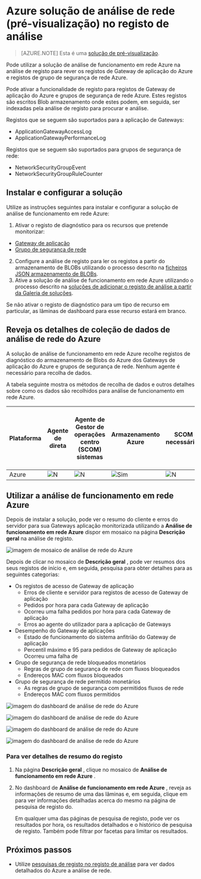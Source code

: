 <properties
    pageTitle="Azure solução de análise de rede no registo de análise | Microsoft Azure"
    description="Pode utilizar a solução de análise de funcionamento em rede Azure na análise de registo para rever os registos de grupo de segurança de rede Azure e os registos de Gateway de aplicação do Azure."
    services="log-analytics"
    documentationCenter=""
    authors="richrundmsft"
    manager="jochan"
    editor=""/>

<tags
    ms.service="log-analytics"
    ms.workload="na"
    ms.tgt_pltfrm="na"
    ms.devlang="na"
    ms.topic="article"
    ms.date="07/05/2016"
    ms.author="richrund"/>

# <a name="azure-networking-analytics-preview-solution-in-log-analytics"></a>Azure solução de análise de rede (pré-visualização) no registo de análise

>[AZURE.NOTE] Esta é uma [solução de pré-visualização](log-analytics-add-solutions.md#log-analytics-preview-solutions-and-features).

Pode utilizar a solução de análise de funcionamento em rede Azure na análise de registo para rever os registos de Gateway de aplicação do Azure e registos de grupo de segurança de rede Azure.

Pode ativar a funcionalidade de registo para registos de Gateway de aplicação do Azure e grupos de segurança de rede Azure. Estes registos são escritos Blob armazenamento onde estes podem, em seguida, ser indexadas pela análise de registo para procurar e análise.

Registos que se seguem são suportados para a aplicação de Gateways:

+ ApplicationGatewayAccessLog
+ ApplicationGatewayPerformanceLog

Registos que se seguem são suportados para grupos de segurança de rede:

+ NetworkSecurityGroupEvent
+ NetworkSecurityGroupRuleCounter

## <a name="install-and-configure-the-solution"></a>Instalar e configurar a solução

Utilize as instruções seguintes para instalar e configurar a solução de análise de funcionamento em rede Azure:

1.  Ativar o registo de diagnóstico para os recursos que pretende monitorizar:
  + [Gateway de aplicação](../application-gateway/application-gateway-diagnostics.md)
  + [Grupo de segurança de rede](../virtual-network/virtual-network-nsg-manage-log.md)
2.  Configure a análise de registo para ler os registos a partir do armazenamento de BLOBs utilizando o processo descrito na [ficheiros JSON armazenamento de BLOBs](../log-analytics/log-analytics-azure-storage-json.md).
3.  Ative a solução de análise de funcionamento em rede Azure utilizando o processo descrito na [soluções de adicionar o registo de análise a partir da Galeria de soluções](log-analytics-add-solutions.md).  

Se não ativar o registo de diagnóstico para um tipo de recurso em particular, as lâminas de dashboard para esse recurso estará em branco.

## <a name="review-azure-networking-analytics-data-collection-details"></a>Reveja os detalhes de coleção de dados de análise de rede do Azure

A solução de análise de funcionamento em rede Azure recolhe registos de diagnóstico do armazenamento de Blobs do Azure dos Gateways de aplicação do Azure e grupos de segurança de rede.
Nenhum agente é necessário para recolha de dados.

A tabela seguinte mostra os métodos de recolha de dados e outros detalhes sobre como os dados são recolhidos para análise de funcionamento em rede Azure.

| Plataforma | Agente de direta | Agente de Gestor de operações centro (SCOM) sistemas | Armazenamento Azure | SCOM necessário? | Dados de agente SCOM enviados por grupo de gestão | Frequência de coleções de sites |
|---|---|---|---|---|---|---|
|Azure|![N](./media/log-analytics-azure-networking/oms-bullet-red.png)|![N](./media/log-analytics-azure-networking/oms-bullet-red.png)|![Sim](./media/log-analytics-azure-networking/oms-bullet-green.png)|            ![N](./media/log-analytics-azure-networking/oms-bullet-red.png)|![N](./media/log-analytics-azure-networking/oms-bullet-red.png)| 10 minutos|

## <a name="use-azure-networking-analytics"></a>Utilizar a análise de funcionamento em rede Azure

Depois de instalar a solução, pode ver o resumo do cliente e erros do servidor para sua Gateways aplicação monitorizada utilizando a **Análise de funcionamento em rede Azure** dispor em mosaico na página **Descrição geral** na análise de registo.

![imagem de mosaico de análise de rede do Azure](./media/log-analytics-azure-networking/log-analytics-azurenetworking-tile.png)

Depois de clicar no mosaico de **Descrição geral** , pode ver resumos dos seus registos de início e, em seguida, pesquisa para obter detalhes para as seguintes categorias:

+ Os registos de acesso de Gateway de aplicação
  - Erros de cliente e servidor para registos de acesso de Gateway de aplicação
  - Pedidos por hora para cada Gateway de aplicação
  - Ocorreu uma falha pedidos por hora para cada Gateway de aplicação
  - Erros ao agente do utilizador para a aplicação de Gateways
+ Desempenho do Gateway de aplicações
  - Estado de funcionamento do sistema anfitrião do Gateway de aplicação
  - Percentil máximo e 95 para pedidos de Gateway de aplicação Ocorreu uma falha de
+ Grupo de segurança de rede bloqueados monetários
  - Regras de grupo de segurança de rede com fluxos bloqueados
  - Endereços MAC com fluxos bloqueados
+ Grupo de segurança de rede permitido monetários
  - As regras de grupo de segurança com permitidos fluxos de rede
  - Endereços MAC com fluxos permitidos


![imagem do dashboard de análise de rede do Azure](./media/log-analytics-azure-networking/log-analytics-azurenetworking01.png)

![imagem do dashboard de análise de rede do Azure](./media/log-analytics-azure-networking/log-analytics-azurenetworking02.png)

![imagem do dashboard de análise de rede do Azure](./media/log-analytics-azure-networking/log-analytics-azurenetworking03.png)

![imagem do dashboard de análise de rede do Azure](./media/log-analytics-azure-networking/log-analytics-azurenetworking04.png)

### <a name="to-view-details-for-any-log-summary"></a>Para ver detalhes de resumo do registo

1. Na página **Descrição geral** , clique no mosaico de **Análise de funcionamento em rede Azure** .
2. No dashboard de **Análise de funcionamento em rede Azure** , reveja as informações de resumo de uma das lâminas e, em seguida, clique em para ver informações detalhadas acerca do mesmo na página de pesquisa de registo do.

    Em qualquer uma das páginas de pesquisa de registo, pode ver os resultados por hora, os resultados detalhados e o histórico de pesquisa de registo. Também pode filtrar por facetas para limitar os resultados.

## <a name="next-steps"></a>Próximos passos

- Utilize [pesquisas de registo no registo de análise](log-analytics-log-searches.md) para ver dados detalhados do Azure a análise de rede.
